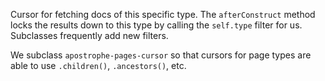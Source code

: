 Cursor for fetching docs of this specific type. The `afterConstruct`
method locks the results down to this type by calling the
`self.type` filter for us. Subclasses frequently add new filters.

We subclass `apostrophe-pages-cursor` so that cursors for page types
are able to use `.children()`, `.ancestors()`, etc.



